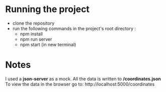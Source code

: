 # Running the project
- clone the repository
- run the following commands in the project's root directory :
  - npm install
  - npm run server
  - npm start (in new terminal)

# Notes
I used a **json-server** as a mock.
All the data is written to **/coordinates.json**
To view the data in the browser go to: http://localhost:5000/coordinates
